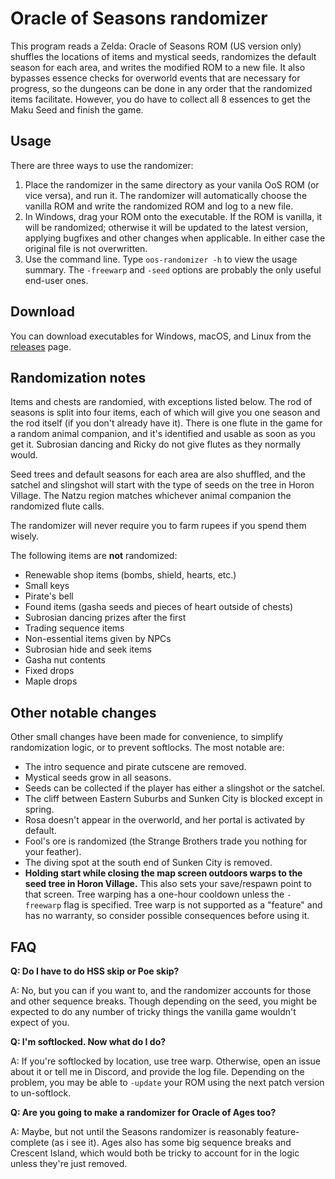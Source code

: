 # Oracle of Seasons randomizer

This program reads a Zelda: Oracle of Seasons ROM (US version only) shuffles
the locations of items and mystical seeds, randomizes the default season for
each area, and writes the modified ROM to a new file. It also bypasses essence
checks for overworld events that are necessary for progress, so the dungeons
can be done in any order that the randomized items facilitate. However, you do
have to collect all 8 essences to get the Maku Seed and finish the game.


## Usage

There are three ways to use the randomizer:

1. Place the randomizer in the same directory as your vanila OoS ROM (or vice
   versa), and run it. The randomizer will automatically choose the vanilla ROM
   and write the randomized ROM and log to a new file.
2. In Windows, drag your ROM onto the executable. If the ROM is vanilla, it
   will be randomized; otherwise it will be updated to the latest version,
   applying bugfixes and other changes when applicable. In either case the
   original file is not overwritten.
3. Use the command line. Type `oos-randomizer -h` to view the usage summary.
   The `-freewarp` and `-seed` options are probably the only useful end-user
   ones.


## Download

You can download executables for Windows, macOS, and Linux from the
[releases](https://github.com/jangler/oos-randomizer/releases) page.


## Randomization notes

Items and chests are randomied, with exceptions listed below. The rod of
seasons is split into four items, each of which will give you one season and
the rod itself (if you don't already have it). There is one flute in the game
for a random animal companion, and it's identified and usable as soon as you
get it. Subrosian dancing and Ricky do not give flutes as they normally would.

Seed trees and default seasons for each area are also shuffled, and the satchel
and slingshot will start with the type of seeds on the tree in Horon Village.
The Natzu region matches whichever animal companion the randomized flute calls.

The randomizer will never require you to farm rupees if you spend them wisely.

The following items are **not** randomized:

- Renewable shop items (bombs, shield, hearts, etc.)
- Small keys
- Pirate's bell
- Found items (gasha seeds and pieces of heart outside of chests)
- Subrosian dancing prizes after the first
- Trading sequence items
- Non-essential items given by NPCs
- Subrosian hide and seek items
- Gasha nut contents
- Fixed drops
- Maple drops


## Other notable changes

Other small changes have been made for convenience, to simplify randomization
logic, or to prevent softlocks. The most notable are:

- The intro sequence and pirate cutscene are removed.
- Mystical seeds grow in all seasons.
- Seeds can be collected if the player has either a slingshot or the satchel.
- The cliff between Eastern Suburbs and Sunken City is blocked except in
  spring.
- Rosa doesn't appear in the overworld, and her portal is activated by default.
- Fool's ore is randomized (the Strange Brothers trade you nothing for your
  feather).
- The diving spot at the south end of Sunken City is removed.
- **Holding start while closing the map screen outdoors warps to the seed tree
  in Horon Village.** This also sets your save/respawn point to that screen.
  Tree warping has a one-hour cooldown unless the `-freewarp` flag is
  specified. Tree warp is not supported as a "feature" and has no warranty, so
  consider possible consequences before using it.

## FAQ

**Q: Do I have to do HSS skip or Poe skip?**

A: No, but you can if you want to, and the randomizer accounts for those and other
sequence breaks. Though depending on the seed, you might be expected to do any
number of tricky things the vanilla game wouldn't expect of you.

**Q: I'm softlocked. Now what do I do?**

A: If you're softlocked by location, use tree warp. Otherwise, open an issue
about it or tell me in Discord, and provide the log file. Depending on the
problem, you may be able to `-update` your ROM using the next patch version to
un-softlock.

**Q: Are you going to make a randomizer for Oracle of Ages too?**

A: Maybe, but not until the Seasons randomizer is reasonably feature-complete
(as i see it). Ages also has some big sequence breaks and Crescent Island,
which would both be tricky to account for in the logic unless they're just
removed.
